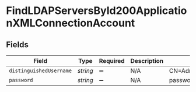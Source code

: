# FindLDAPServersById200ApplicationXMLConnectionAccount


## Fields

| Field                                       | Type                                        | Required                                    | Description                                 | Example                                     |
| ------------------------------------------- | ------------------------------------------- | ------------------------------------------- | ------------------------------------------- | ------------------------------------------- |
| `distinguishedUsername`                     | *string*                                    | :heavy_minus_sign:                          | N/A                                         | CN=Administrator,CN=Users,DC=Company,DC=com |
| `password`                                  | *string*                                    | :heavy_minus_sign:                          | N/A                                         | password                                    |